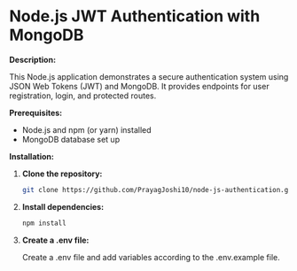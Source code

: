 # Node.js JWT Authentication with MongoDB

**Description:**

This Node.js application demonstrates a secure authentication system using JSON Web Tokens (JWT) and MongoDB. It provides endpoints for user registration, login, and protected routes.

**Prerequisites:**

- Node.js and npm (or yarn) installed
- MongoDB database set up

**Installation:**

1. **Clone the repository:**

   ```bash
   git clone https://github.com/PrayagJoshi10/node-js-authentication.git

   ```

2. **Install dependencies:**

   ```bash
   npm install

   ```

3. **Create a .env file:**

   Create a .env file and add variables according to the .env.example file.
